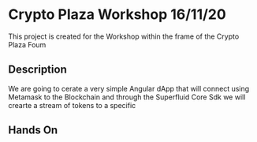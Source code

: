 # Crypto Plaza Workshop 16/11/20

This project is created for the Workshop within the frame of the Crypto Plaza Foum

## Description

We are going to cerate a very simple Angular dApp  that will connect using Metamask to the Blockchain and through the Superfluid Core Sdk we will crearte a stream of tokens to a specific 


## Hands On

